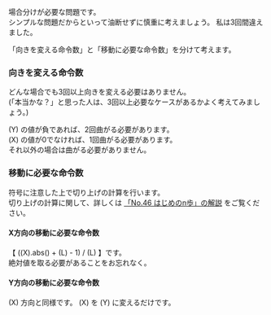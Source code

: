 場合分けが必要な問題です。  
シンプルな問題だからといって油断せずに慎重に考えましょう。 私は3回間違えました。

「向きを変える命令数」と「移動に必要な命令数」を分けて考えます。

### 向きを変える命令数
どんな場合でも3回以上向きを変える必要はありません。  
(「本当かな？」と思った人は、3回以上必要なケースがあるかよく考えてみましょう。)

\(Y\) の値が負であれば、2回曲がる必要があります。  
\(X\) の値が0でなければ、1回曲がる必要があります。  
それ以外の場合は曲がる必要がありません。

### 移動に必要な命令数
符号に注意した上で切り上げの計算を行います。  
切り上げの計算に関して、詳しくは [「No.46 はじめのn歩」の解説][1] をご覧ください。

#### X方向の移動に必要な命令数
【 (\(X\).abs() + \(L\) - 1) / \(L\) 】です。  
絶対値を取る必要があることをお忘れなく。

#### Y方向の移動に必要な命令数
\(X\) 方向と同様です。 \(X\) を \(Y\) に変えるだけです。

[1]: ./?no=46